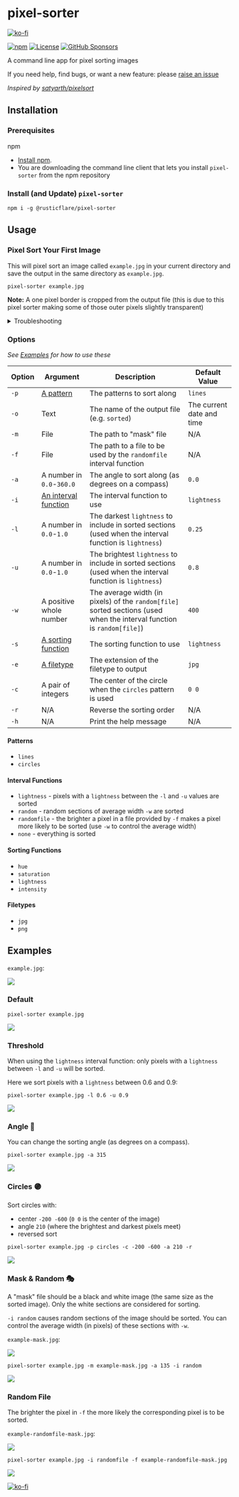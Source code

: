 # pixel-sorter

[![ko-fi](https://ko-fi.com/img/githubbutton_sm.svg)](https://ko-fi.com/P5P542WTU)

[![npm](https://img.shields.io/npm/v/@rusticflare/pixel-sorter)](https://www.npmjs.com/package/@rusticflare/pixel-sorter)
[![License](https://img.shields.io/github/license/RusticFlare/pixel-sorter)](LICENSE.md)
[![GitHub Sponsors](https://img.shields.io/github/sponsors/RusticFlare?style=social)](https://github.com/sponsors/RusticFlare)

A command line app for pixel sorting images

If you need help, find bugs, or want a new feature:
please [raise an issue](https://github.com/RusticFlare/pixel-sorter/issues/new)

_Inspired by [satyarth/pixelsort](https://github.com/satyarth/pixelsort/)_

## Installation

### Prerequisites

npm

- [Install npm](https://www.npmjs.com/get-npm).
- You are downloading the command line client that lets you install `pixel-sorter` from the npm repository

### Install (and Update) `pixel-sorter`

```shell
npm i -g @rusticflare/pixel-sorter
```

## Usage

### Pixel Sort Your First Image

This will pixel sort an image called `example.jpg` in your current directory and save the output in the same directory
as `example.jpg`.

```shell
pixel-sorter example.jpg
```

**Note:** A one pixel border is cropped from the output file (this is due to this pixel sorter making some of those
outer pixels slightly transparent)

<details><summary>Troubleshooting</summary>

- **Powershell**
    - Make sure you are running as an _Administrator_
    - If you see this error:
      ```shell
      ... cannot be loaded because the execution of scripts is disabled on this system.
      ```
      run:
      ```shell
      Set-ExecutionPolicy RemoteSigned
      ```
      ([See this StackOverflow answer for more details](https://stackoverflow.com/a/4038991))

</details>

### Options

_See [Examples](#examples) for how to use these_

|Option|Argument|Description|Default Value|
|---|---|---|---|
|`-p`|[A pattern](#patterns)|The patterns to sort along|`lines`|
|`-o`|Text|The name of the output file (e.g. `sorted`)|The current date and time|
|`-m`|File|The path to "mask" file|N/A|
|`-f`|File|The path to a file to be used by the `randomfile` interval function|N/A|
|`-a`|A number in `0.0`-`360.0`|The angle to sort along (as degrees on a compass)|`0.0`|
|`-i`|[An interval function](#interval-functions)|The interval function to use|`lightness`|
|`-l`|A number in `0.0`-`1.0`|The darkest `lightness` to include in sorted sections (used when the interval function is `lightness`)|`0.25`|
|`-u`|A number in `0.0`-`1.0`|The brightest `lightness` to include in sorted sections (used when the interval function is `lightness`)|`0.8`|
|`-w`|A positive whole number|The average width (in pixels) of the `random[file]` sorted sections (used when the interval function is `random[file]`)|`400`|
|`-s`|[A sorting function](#sorting-functions)|The sorting function to use|`lightness`|
|`-e`|[A filetype](#filetypes)|The extension of the filetype to output|`jpg`|
|`-c`|A pair of integers|The center of the circle when the `circles` pattern is used|`0 0`|
|`-r`|N/A|Reverse the sorting order|N/A|
|`-h`|N/A|Print the help message|N/A|

#### Patterns

- `lines`
- `circles`

#### Interval Functions

- `lightness` - pixels with a `lightness` between the `-l` and `-u` values are sorted
- `random` - random sections of average width `-w` are sorted
- `randomfile` - the brighter a pixel in a file provided by `-f` makes a pixel more likely to be sorted (use `-w` to
  control the average width)
- `none` - everything is sorted

#### Sorting Functions

- `hue`
- `saturation`
- `lightness`
- `intensity`

#### Filetypes

- `jpg`
- `png`

## Examples

`example.jpg`:

![](examples/example.jpg)

### Default

```shell
pixel-sorter example.jpg
```

![](examples/example-sorted-default.jpg)

### Threshold

When using the `lightness` interval function: only pixels with a `lightness` between `-l` and `-u` will be sorted.

Here we sort pixels with a `lightness` between 0.6 and 0.9:

```shell
pixel-sorter example.jpg -l 0.6 -u 0.9
```

![](examples/example-sorted-l-6-u-9.jpg)

### Angle 🧭

You can change the sorting angle (as degrees on a compass).

```shell
pixel-sorter example.jpg -a 315
```

![](examples/example-sorted-a-315.jpg)

### Circles 🟣

Sort circles with:

- center `-200 -600` (`0 0` is the center of the image)
- angle `210` (where the brightest and darkest pixels meet)
- reversed sort

```shell
pixel-sorter example.jpg -p circles -c -200 -600 -a 210 -r
```

![](examples/example-sorted-circles.jpg)

### Mask & Random 🎭

A "mask" file should be a black and white image (the same size as the sorted image). Only the white sections are
considered for sorting.

`-i random` causes random sections of the image should be sorted. You can control the average width (in pixels) of these
sections with `-w`.

`example-mask.jpg`:

![](examples/example-mask.jpg)

```shell
pixel-sorter example.jpg -m example-mask.jpg -a 135 -i random
```

![](examples/example-sorted-mask.jpg)

### Random File

The brighter the pixel in `-f` the more likely the corresponding pixel is to be sorted.

`example-randomfile-mask.jpg`:

![](examples/example-randomfile-mask.jpg)

```shell
pixel-sorter example.jpg -i randomfile -f example-randomfile-mask.jpg
```

![](examples/example-randomfile.jpg)

[![ko-fi](https://ko-fi.com/img/githubbutton_sm.svg)](https://ko-fi.com/P5P542WTU)

